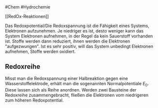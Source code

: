#Chem #Hydrochemie

[[RedOx-Reaktionen]]

Das Redoxpotential/Die Redoxspannung ist die Fähigkeit eines Systems, Elektronen aufzunehmen. Je niedriger es ist, desto weniger kann das System Elektronen aufnehmen, in der Regel da kein Sauerstoff vorhanden ist. Stoffe werden dann reduziert, ihnen werden die Elektronen "aufgezwungen". Ist es sehr positiv, will das System unbedingt Elektronen aufnehmen, Stoffe werden oxidiert.

## Redoxreihe

Misst man die Redoxspannung einer Halbreaktion gegen eine Wasserstoffelektrode, erhält man die sogenannten Normalpotentiale $E_0$. Diese lassen sich als Reihe anordnen. Werden zwei Bausteine der Redoxreihe zusammengebracht, fließen die Elektronen vom niedrigeren zum höheren Redoxpotential. 